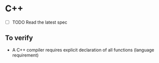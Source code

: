 # C++

* ☐ TODO Read the latest spec


## To verify

* A C++ compiler requires explicit declaration of all functions (language requirement)
